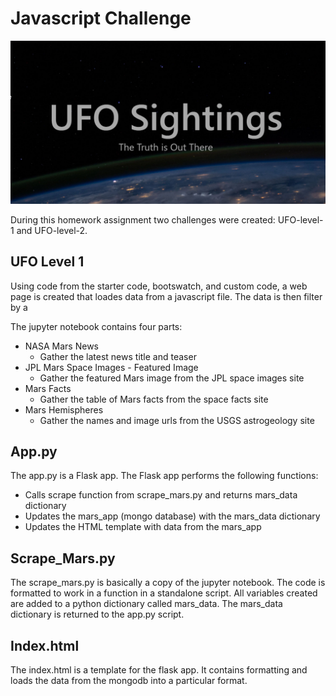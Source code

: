 # Javascript Challenge

![Page Banner](/UFO-level-1/static/images/ufo_truth.png)

During this homework assignment two challenges were created: UFO-level-1 and UFO-level-2.

## UFO Level 1
Using code from the starter code, bootswatch, and custom code, a web page is created that loades data from a javascript file.
The data is then filter by a

The jupyter notebook contains four parts:
* NASA Mars News
    * Gather the latest news title and teaser
* JPL Mars Space Images - Featured Image
    * Gather the featured Mars image from the JPL space images site
* Mars Facts
    * Gather the table of Mars facts from the space facts site
* Mars Hemispheres
    * Gather the names and image urls from the USGS astrogeology site


## App.py
The app.py is a Flask app.  The Flask app performs the following functions:
* Calls scrape function from scrape_mars.py and returns mars_data dictionary
* Updates the mars_app (mongo database) with the mars_data dictionary
* Updates the HTML template with data from the mars_app

## Scrape_Mars.py
The scrape_mars.py is basically a copy of the jupyter notebook.  The code is formatted to work in a function in a standalone script.  All variables created are added to a python dictionary called mars_data. The mars_data dictionary is returned to the app.py script.

## Index.html
The index.html is a template for the flask app.  It contains formatting and loads the data from the mongodb into a particular format.

